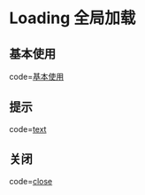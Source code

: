 # Loading 全局加载

## 基本使用

code=[基本使用](loading)

## 提示

code=[text](loading_text)

## 关闭

code=[close](loading_close)
